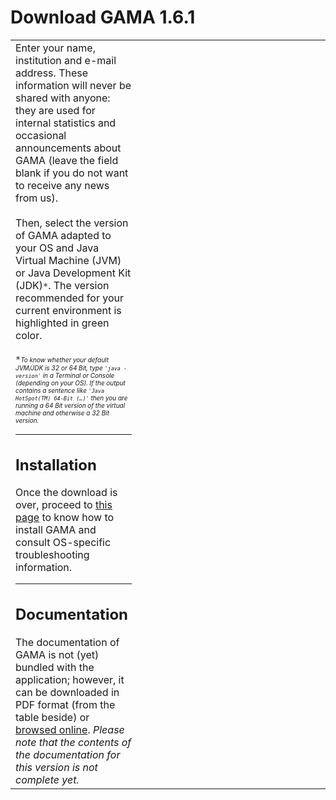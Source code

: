# Download GAMA 1.6.1



<table width='100%'>
<tr>
<td width='40%' valign='top'>
Enter your name, institution and e-mail address. These information will never be shared with anyone: they are used for internal statistics and occasional announcements about GAMA (leave the field blank if you do not want to receive any news from us).<br>
<br>
Then, select the version of GAMA adapted to your OS and Java Virtual Machine (JVM) or Java Development Kit (JDK)<code>*</code>. The version recommended for your current environment is highlighted in green color.<br>
<br>
<code>*</code><font size='1'><i>To know whether your default JVM/JDK is 32 or 64 Bit, type <code>'java -version'</code> in a Terminal or Console (depending on your OS). If the output contains a sentence like <code>'Java HotSpot(TM) 64-Bit (…)'</code> then you are running a 64 Bit version of the virtual machine and otherwise a 32 Bit version.</i></font>

<hr />
<h2>Installation</h2>
Once the download is over, proceed to <a href='G__Installation'>this page</a> to know how to install GAMA and consult OS-specific troubleshooting information.<br>

<hr />
<h2>Documentation</h2>
The documentation of GAMA is not (yet) bundled with the application; however, it can be downloaded in PDF format (from the table beside) or <a href='G__Overview'>browsed online</a>. <i>Please note that the contents of the  documentation for this version is not complete yet.</i>
</td>
<td valign='top'>
<wiki:gadget url="gadgets/download_gadget_with_form.xml" border=0 width="100%" height="500"/><br>
</td>
</tr></table>